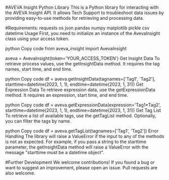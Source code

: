 #AVEVA Insight Python Library
This is a Python library for interacting with the AVEVA Insight API. It allows Tech Support to troubleshoot data issues by providing easy-to-use methods for retrieving and processing data.

#Requirements:
requests
os
json
pandas
numpy
matplotlib
pickle
csv
datetime
Usage
First, you need to initialize an instance of the AvevaInsight class using your access token.

python
Copy code
from aveva_insight import AvevaInsight

aveva = AvevaInsight(token='YOUR_ACCESS_TOKEN')
Get Insight Data
To retrieve process values, use the getInsightData method. It requires the tag names, start time, and end time.

python
Copy code
df = aveva.getInsightData(tagnames=['Tag1', 'Tag2'], starttime=datetime(2023, 1, 1), endtime=datetime(2023, 1, 31))
Get Expression Data
To retrieve expression data, use the getExpressionData method. It requires an expression, start time, and end time.

python
Copy code
df = aveva.getExpressionData(expression='Tag1*Tag2', starttime=datetime(2023, 1, 1), endtime=datetime(2023, 1, 31))
Get Tag List
To retrieve a list of available tags, use the getTagList method. Optionally, you can filter the tags by name.

python
Copy code
df = aveva.getTagList(tagnames=['Tag1', 'Tag2'])
Error Handling
The library will raise a ValueError if the input to any of the methods is not as expected. For example, if you pass a string to the starttime parameter, the getInsightData method will raise a ValueError with the message "starttime must be a datetime object".

#Further Development
We welcome contributions! If you found a bug or want to suggest an improvement, please open an issue. Pull requests are also welcome.